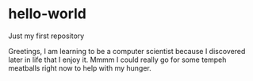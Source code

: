 # hello-world
Just my first repository

Greetings, I am learning to be a computer scientist because I discovered later in life that I enjoy it. Mmmm I could really go for some tempeh meatballs right now to help with my hunger.
